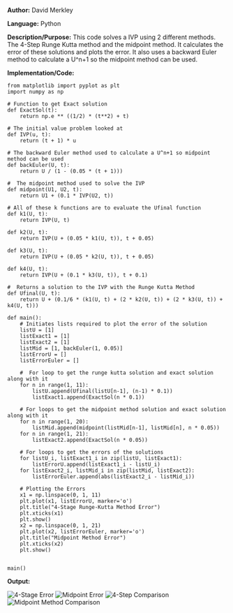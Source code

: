 **Author:** David Merkley

**Language:** Python

**Description/Purpose:** This code solves a IVP using 2 different methods. The 4-Step Runge Kutta method and the midpoint method. It calculates the error of these solutions and plots the error. It also uses a backward Euler method to calculate a U^n+1 so the midpoint method can be used.

**Implementation/Code:** 

    from matplotlib import pyplot as plt
    import numpy as np

    # Function to get Exact solution
    def ExactSol(t):
        return np.e ** ((1/2) * (t**2) + t)

    # The initial value problem looked at
    def IVP(u, t):
        return (t + 1) * u

    # The backward Euler method used to calculate a U^n+1 so midpoint method can be used
    def backEuler(U, t):
        return U / (1 - (0.05 * (t + 1)))

    #  The midpoint method used to solve the IVP
    def midpoint(U1, U2, t):
        return U1 + (0.1 * IVP(U2, t))

    # All of these k functions are to evaluate the Ufinal function
    def k1(U, t):
        return IVP(U, t)

    def k2(U, t):
        return IVP(U + (0.05 * k1(U, t)), t + 0.05)

    def k3(U, t):
        return IVP(U + (0.05 * k2(U, t)), t + 0.05)

    def k4(U, t):
        return IVP(U + (0.1 * k3(U, t)), t + 0.1)

    #  Returns a solution to the IVP with the Runge Kutta Method
    def Ufinal(U, t):
        return U + (0.1/6 * (k1(U, t) + (2 * k2(U, t)) + (2 * k3(U, t)) + k4(U, t)))

    def main():
        # Initiates lists required to plot the error of the solution
        listU = [1]
        listExact1 = [1]
        listExact2 = [1]
        listMid = [1, backEuler(1, 0.05)]
        listErrorU = []
        listErrorEuler = []

        #  For loop to get the runge kutta solution and exact solution along with it
        for n in range(1, 11):
            listU.append(Ufinal(listU[n-1], (n-1) * 0.1))
            listExact1.append(ExactSol(n * 0.1))

        # For loops to get the midpoint method solution and exact solution along with it
        for n in range(1, 20):
            listMid.append(midpoint(listMid[n-1], listMid[n], n * 0.05))
        for n in range(1, 21):
            listExact2.append(ExactSol(n * 0.05))

        # For loops to get the errors of the solutions
        for listU_i, listExact1_i in zip(listU, listExact1):
            listErrorU.append(listExact1_i - listU_i)
        for listExact2_i, listMid_i in zip(listMid, listExact2):
            listErrorEuler.append(abs(listExact2_i - listMid_i))

        # Plotting the Errors
        x1 = np.linspace(0, 1, 11)
        plt.plot(x1, listErrorU, marker='o')
        plt.title("4-Stage Runge-Kutta Method Error")
        plt.xticks(x1)
        plt.show()
        x2 = np.linspace(0, 1, 21)
        plt.plot(x2, listErrorEuler, marker='o')
        plt.title("Midpoint Method Error")
        plt.xticks(x2)
        plt.show()


    main()


**Output:**

![4-Stage Error](https://user-images.githubusercontent.com/82894531/155617658-b2555ab4-8269-4502-aeba-14dc93b7db64.png)
![Midpoint Error](https://user-images.githubusercontent.com/82894531/155617666-2a7422c9-fc1e-4b52-9313-99a0654400f2.png)
![4-Step Comparison](https://user-images.githubusercontent.com/82894531/155620275-22cc1dd6-d916-481d-9ed0-7c8c71b4a73d.png)
![Midpoint Method Comparison](https://user-images.githubusercontent.com/82894531/155620293-e89b1bd3-8155-484c-beef-7f411c433bd9.png)

